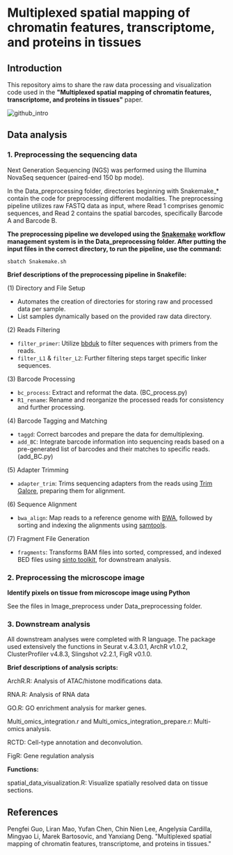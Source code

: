 # Multiplexed spatial mapping of chromatin features, transcriptome, and proteins in tissues

## Introduction
This repository aims to share the raw data processing and visualization code used in the **"Multiplexed spatial mapping of chromatin features, transcriptome, and proteins in tissues"** paper.



![github_intro](https://github.com/liranmao/Spatial_multi_omics/assets/78578236/2986f184-04c3-4fc2-8166-9e088c83a7cb)


## Data analysis
### 1. Preprocessing the sequencing data
 Next Generation Sequencing (NGS) was performed using the Illumina NovaSeq sequencer (paired-end 150 bp mode). 
 
In the Data_preprocessing folder, directories beginning with Snakemake_* contain the code for preprocessing different modalities. The preprocessing pipeline utilizes raw FASTQ data as input, where Read 1 comprises genomic sequences, and Read 2 contains the spatial barcodes, specifically Barcode A and Barcode B.

**The preprocessing pipeline we developed using the [Snakemake](https://snakemake.readthedocs.io/en/stable/) workflow management system is in the Data_preprocessing folder. After putting the input files in the correct directory, to run the pipeline, use the command:**

    sbatch Snakemake.sh


**Brief descriptions of the preprocessing pipeline in Snakefile:**

(1) Directory and File Setup
- Automates the creation of directories for storing raw and processed data per sample.
- List samples dynamically based on the provided raw data directory.

(2) Reads Filtering
- `filter_primer`: Utilize [bbduk](https://jgi.doe.gov/data-and-tools/software-tools/bbtools/) to filter sequences with primers from the reads.
- `filter_L1` & `filter_L2`: Further filtering steps target specific linker sequences.

(3) Barcode Processing
- `bc_process`: Extract and reformat the data. (BC_process.py)
- `R1_rename`: Rename and reorganize the processed reads for consistency and further processing.

(4) Barcode Tagging and Matching
- `taggd`: Correct barcodes and prepare the data for demultiplexing.
- `add_BC`: Integrate barcode information into sequencing reads based on a pre-generated list of barcodes and their matches to specific reads. (add_BC.py)

(5) Adapter Trimming
- `adapter_trim`: Trims sequencing adapters from the reads using [Trim Galore](https://github.com/FelixKrueger/TrimGalore), preparing them for alignment.

(6) Sequence Alignment
- `bwa_align`: Map reads to a reference genome with [BWA](https://github.com/lh3/bwa), followed by sorting and indexing the alignments using [samtools](https://www.htslib.org/).

(7) Fragment File Generation
- `fragments`: Transforms BAM files into sorted, compressed, and indexed BED files using [sinto toolkit](https://timoast.github.io/sinto/), for downstream analysis. 




###  2. Preprocessing the microscope image

**Identify pixels on tissue from microscope image using Python**

See the files in Image_preprocess under Data_preprocessing folder.



### 3. Downstream analysis
All downstream analyses were completed with R language. The package used extensively the functions in Seurat v.4.3.0.1, ArchR v1.0.2, ClusterProfiler v4.8.3, Slingshot v2.2.1, FigR v0.1.0. 

**Brief descriptions of analysis scripts:**

ArchR.R: Analysis of ATAC/histone modifications data.

RNA.R: Analysis of RNA data

GO.R: GO enrichment analysis for marker genes.

Multi_omics_integration.r and Multi_omics_integration_prepare.r: Multi-omics analysis.

RCTD: Cell-type annotation and deconvolution.

FigR: Gene regulation analysis

**Functions:**

spatial_data_visualization.R: Visualize spatially resolved data on tissue sections.


## References

Pengfei Guo, Liran Mao, Yufan Chen, Chin Nien Lee, Angelysia Cardilla, Mingyao Li, Marek Bartosovic, and Yanxiang Deng. "Multiplexed spatial mapping of chromatin features, transcriptome, and proteins in tissues."



